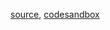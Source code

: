 [source](https://github.com/backenddevplus/react-stockcharts/blob/master/docs/lib/charts/MovingAverageCrossOverAlgorithmV2.js), [codesandbox](https://codesandbox.io/s/github/backenddevplus/react-stockcharts-examples2/tree/master/examples/MovingAverageCrossOverAlgorithmV2)
